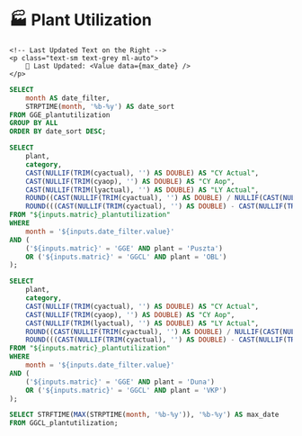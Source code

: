 <Grid cols = 2>

<div class="relative mt-3">  
    <h1 class="text-lg m-0">🏭 Plant Utilization</h1>
</div>



<div>
<Dropdown data={date_filter} name=date_filter value=date_filter title="Date" defaultValue="Jan-25" order="date_sort desc"/>

</div>

</Grid>
 
<div class="flex items-center justify-between w-full">
    <!-- Button Group on the Left -->
    <ButtonGroup name="matric" display="tabs">
        <ButtonGroupItem valueLabel="Global Green India" value="GGCL" default />
        <ButtonGroupItem valueLabel="Global Green Europe" value="GGE" />
    </ButtonGroup>

    <!-- Last Updated Text on the Right -->
    <p class="text-sm text-grey ml-auto">
        📅 Last Updated: <Value data={max_date} />
    </p>
</div>

<div class="mt-10">
<DataTable data={plant_1} rows=20 groupBy=plant groupType=section rowshadowing={true} headerFontColor=Bold headerColor=#FFD700>
    <!-- Define Dynamic colGroup -->
    <Column id="category" totalAgg=sum fmt='0' totalFmt='0' colGroup="{inputs.matric == 'GGE' ? 'Duna' : 'OBL'}"/>
    <Column id="CY Actual" totalAgg=sum fmt='0.00' totalFmt='0' colGroup="{inputs.matric == 'GGE' ? 'Duna' : 'OBL'}" align="center"/>
    <Column id="CY Aop" totalAgg=sum fmt='0.00' totalFmt='0' colGroup="{inputs.matric == 'GGE' ? 'Duna' : 'OBL'}" align="center"/>
    <Column id="LY Actual" totalAgg=sum fmt='0.00' totalFmt='0' colGroup="{inputs.matric == 'GGE' ? 'Duna' : 'OBL'}" align="center"/>
    <Column id="ACT vs AOP %" totalAgg="weightedMean" fmt='0.00"%"' contentType=delta colGroup="{inputs.matric == 'GGE' ? 'Duna' : 'OBL'}" align="center"/>
    <Column id="Growth vs LY %" totalAgg="weightedMean" fmt='0.00"%"' contentType=delta colGroup="{inputs.matric == 'GGE' ? 'Duna' : 'OBL'}" align="center"/>
</DataTable>
</div>

<div class="mt-25">
<DataTable data={plant_2} rows=20 rowshadowing={true} headerFontColor=Bold headerColor=#FFD700>
    <Column id="category" totalAgg=sum fmt='0' totalFmt='0' colGroup="{inputs.matric == 'GGE' ? 'Puszta' : 'VKP'}"/>
    <Column id="CY Actual" totalAgg=sum fmt='0.00' totalFmt='0' colGroup="{inputs.matric == 'GGE' ? 'Puszta' : 'VKP'}" align="center"/>
    <Column id="CY Aop" totalAgg=sum fmt='0.00' totalFmt='0' colGroup="{inputs.matric == 'GGE' ? 'Puszta' : 'VKP'}" align="center"/>
    <Column id="LY Actual" totalAgg=sum fmt='0.00' totalFmt='0' colGroup="{inputs.matric == 'GGE' ? 'Puszta' : 'VKP'}" align="center"/>
    <Column id="ACT vs AOP %" totalAgg="weightedMean" fmt='0.00"%"' contentType=delta colGroup="{inputs.matric == 'GGE' ? 'Puszta' : 'VKP'}" align="center"/>
    <Column id="Growth vs LY %" totalAgg="weightedMean" fmt='0.00"%"' contentType=delta colGroup="{inputs.matric == 'GGE' ? 'Puszta' : 'VKP'}" align="center"/>
</DataTable>
</div>



```sql date_filter
SELECT 
    month AS date_filter,
    STRPTIME(month, '%b-%y') AS date_sort
FROM GGE_plantutilization
GROUP BY ALL
ORDER BY date_sort DESC;
```

```sql plant_1
SELECT 
    plant,
    category,
    CAST(NULLIF(TRIM(cyactual), '') AS DOUBLE) AS "CY Actual",
    CAST(NULLIF(TRIM(cyaop), '') AS DOUBLE) AS "CY Aop",
    CAST(NULLIF(TRIM(lyactual), '') AS DOUBLE) AS "LY Actual",
    ROUND((CAST(NULLIF(TRIM(cyactual), '') AS DOUBLE) / NULLIF(CAST(NULLIF(TRIM(cyaop), '') AS DOUBLE), 0)) * 100, 2) AS "ACT vs AOP %",
    ROUND(((CAST(NULLIF(TRIM(cyactual), '') AS DOUBLE) - CAST(NULLIF(TRIM(lyactual), '') AS DOUBLE)) / NULLIF(CAST(NULLIF(TRIM(lyactual), '') AS DOUBLE), 0)) * 100, 2) AS "Growth vs LY %"
FROM "${inputs.matric}_plantutilization"
WHERE 
    month = '${inputs.date_filter.value}'
AND (
    ('${inputs.matric}' = 'GGE' AND plant = 'Puszta') 
    OR ('${inputs.matric}' = 'GGCL' AND plant = 'OBL')
);


```

```sql plant_2
SELECT 
    plant,
    category,
    CAST(NULLIF(TRIM(cyactual), '') AS DOUBLE) AS "CY Actual",
    CAST(NULLIF(TRIM(cyaop), '') AS DOUBLE) AS "CY Aop",
    CAST(NULLIF(TRIM(lyactual), '') AS DOUBLE) AS "LY Actual",
    ROUND((CAST(NULLIF(TRIM(cyactual), '') AS DOUBLE) / NULLIF(CAST(NULLIF(TRIM(cyaop), '') AS DOUBLE), 0)) * 100, 2) AS "ACT vs AOP %",
    ROUND(((CAST(NULLIF(TRIM(cyactual), '') AS DOUBLE) - CAST(NULLIF(TRIM(lyactual), '') AS DOUBLE)) / NULLIF(CAST(NULLIF(TRIM(lyactual), '') AS DOUBLE), 0)) * 100, 2) AS "Growth vs LY %"
FROM "${inputs.matric}_plantutilization"
WHERE  
    month = '${inputs.date_filter.value}'
AND (
    ('${inputs.matric}' = 'GGE' AND plant = 'Duna') 
    OR ('${inputs.matric}' = 'GGCL' AND plant = 'VKP')
);
``` 

```sql max_date
SELECT STRFTIME(MAX(STRPTIME(month, '%b-%y')), '%b-%y') AS max_date
FROM GGCL_plantutilization;
```




